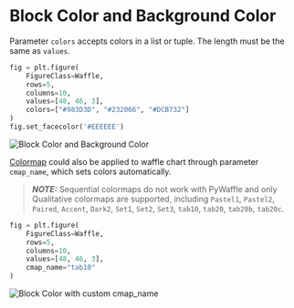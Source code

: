 # Block Color and Background Color

Parameter `colors` accepts colors in a list or tuple. The length must be the same as `values`.

```python
fig = plt.figure(
    FigureClass=Waffle,
    rows=5,
    columns=10,
    values=[48, 46, 3],
    colors=["#983D3D", "#232066", "#DCB732"]
)
fig.set_facecolor('#EEEEEE')
```

<img class="img_middle" alt="Block Color and Background Color" src="https://raw.githubusercontent.com/gyli/PyWaffle/master/examples/docs/block_color_and_background_color.svg?sanitize=true">

[Colormap](https://matplotlib.org/gallery/color/colormap_reference.html) could also be applied to waffle chart through parameter `cmap_name`, which sets colors automatically. 

> **_NOTE:_** Sequential colormaps do not work with PyWaffle and only Qualitative colormaps are supported, including `Pastel1`, `Pastel2`, `Paired`, `Accent`, `Dark2`, `Set1`, `Set2`, `Set3`, `tab10`, `tab20`, `tab20b`, `tab20c`.

```python
fig = plt.figure(
    FigureClass=Waffle,
    rows=5,
    columns=10,
    values=[48, 46, 3],
    cmap_name="tab10"
)
```

<img class="img_middle" alt="Block Color with custom cmap_name" src="https://raw.githubusercontent.com/gyli/PyWaffle/master/examples/docs/block_color_and_background_color_custom_cmap_name.svg?sanitize=true">
